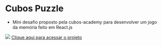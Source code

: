 <h1> Cubos Puzzle </h1>

- Mini desafio proposto pela cubos-academy para desenvolver um jogo da memória feito em React.js

<img src='https://i.imgur.com/I4h55mW.jpg'/>
<a href='https://cubos-puzzle.vercel.app/'>Clique aqui para acessar o projeto</a>
